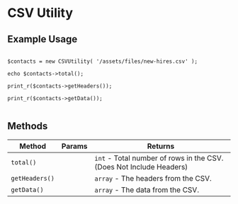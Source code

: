 # CSV Utility

## Example Usage

```

$contacts = new CSVUtility( '/assets/files/new-hires.csv' );

echo $contacts->total();

print_r($contacts->getHeaders());

print_r($contacts->getData());


```

## Methods

| Method | Params | Returns |
| --- | --- | --- |
| `total()` |  | `int` - Total number of rows in the CSV. (Does Not Include Headers) |
| `getHeaders()` |  | `array` -  The headers from the CSV. |
| `getData()` |  | `array` - The data from the CSV. |
